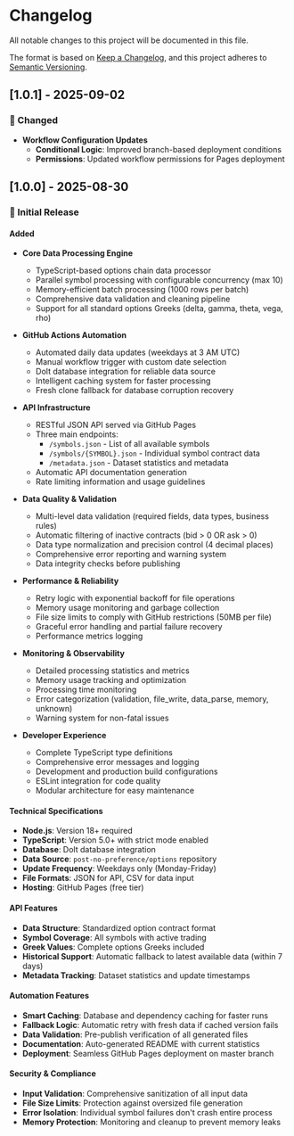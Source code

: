 # Changelog

All notable changes to this project will be documented in this file.

The format is based on [Keep a Changelog](https://keepachangelog.com/en/1.0.0/),
and this project adheres to [Semantic Versioning](https://semver.org/spec/v2.0.0.html).

## [1.0.1] - 2025-09-02

### 🔧 Changed

- **Workflow Configuration Updates**
  - **Conditional Logic**: Improved branch-based deployment conditions
  - **Permissions**: Updated workflow permissions for Pages deployment

## [1.0.0] - 2025-08-30

### 🎉 Initial Release

#### Added

- **Core Data Processing Engine**
  - TypeScript-based options chain data processor
  - Parallel symbol processing with configurable concurrency (max 10)
  - Memory-efficient batch processing (1000 rows per batch)
  - Comprehensive data validation and cleaning pipeline
  - Support for all standard options Greeks (delta, gamma, theta, vega, rho)

- **GitHub Actions Automation**
  - Automated daily data updates (weekdays at 3 AM UTC)
  - Manual workflow trigger with custom date selection
  - Dolt database integration for reliable data source
  - Intelligent caching system for faster processing
  - Fresh clone fallback for database corruption recovery

- **API Infrastructure**
  - RESTful JSON API served via GitHub Pages
  - Three main endpoints:
    - `/symbols.json` - List of all available symbols
    - `/symbols/{SYMBOL}.json` - Individual symbol contract data
    - `/metadata.json` - Dataset statistics and metadata
  - Automatic API documentation generation
  - Rate limiting information and usage guidelines

- **Data Quality & Validation**
  - Multi-level data validation (required fields, data types, business rules)
  - Automatic filtering of inactive contracts (bid > 0 OR ask > 0)
  - Data type normalization and precision control (4 decimal places)
  - Comprehensive error reporting and warning system
  - Data integrity checks before publishing

- **Performance & Reliability**
  - Retry logic with exponential backoff for file operations
  - Memory usage monitoring and garbage collection
  - File size limits to comply with GitHub restrictions (50MB per file)
  - Graceful error handling and partial failure recovery
  - Performance metrics logging

- **Monitoring & Observability**
  - Detailed processing statistics and metrics
  - Memory usage tracking and optimization
  - Processing time monitoring
  - Error categorization (validation, file_write, data_parse, memory, unknown)
  - Warning system for non-fatal issues

- **Developer Experience**
  - Complete TypeScript type definitions
  - Comprehensive error messages and logging
  - Development and production build configurations
  - ESLint integration for code quality
  - Modular architecture for easy maintenance

#### Technical Specifications

- **Node.js**: Version 18+ required
- **TypeScript**: Version 5.0+ with strict mode enabled
- **Database**: Dolt database integration
- **Data Source**: `post-no-preference/options` repository
- **Update Frequency**: Weekdays only (Monday-Friday)
- **File Formats**: JSON for API, CSV for data input
- **Hosting**: GitHub Pages (free tier)

#### API Features

- **Data Structure**: Standardized option contract format
- **Symbol Coverage**: All symbols with active trading
- **Greek Values**: Complete options Greeks included
- **Historical Support**: Automatic fallback to latest available data (within 7 days)
- **Metadata Tracking**: Dataset statistics and update timestamps

#### Automation Features

- **Smart Caching**: Database and dependency caching for faster runs
- **Fallback Logic**: Automatic retry with fresh data if cached version fails
- **Data Validation**: Pre-publish verification of all generated files
- **Documentation**: Auto-generated README with current statistics
- **Deployment**: Seamless GitHub Pages deployment on master branch

#### Security & Compliance

- **Input Validation**: Comprehensive sanitization of all input data
- **File Size Limits**: Protection against oversized file generation
- **Error Isolation**: Individual symbol failures don't crash entire process
- **Memory Protection**: Monitoring and cleanup to prevent memory leaks
